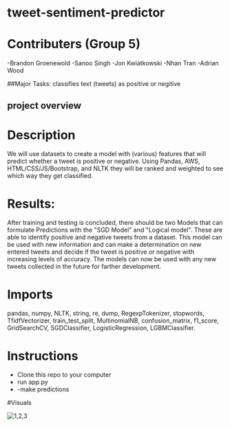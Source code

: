 # tweet-sentiment-predictor

# Contributers (Group 5)

-Brandon Groenewold
-Sanoo Singh
-Jon Kwiatkowski
-Nhan Tran
-Adrian Wood

##Major Tasks:
classifies  text (tweets) as positive or negitive 

## project overview  

# Description

We will use datasets to create a model with (various) features that will predict whether a tweet is positive or negative. Using Pandas, AWS, HTML/CSS/JS/Bootstrap, and NLTK they will be ranked and weighted to see which way they get classified.

# Results:

After training and testing is concluded, there should be two Models that can formulate Predictions with the "SGD Model" and "Logical model". These are able to identify positive and negative tweets from a dataset. This model can be used with new information and can make a  determination on new entered  tweets and decide if the tweet is positive or negative with increasing levels of accuracy. The models can now be used with any new tweets collected  in the future for farther development.


# Imports
pandas, numpy, NLTK, string, re, dump, RegexpTokenizer, stopwords, TfidfVectorizer, train_test_split, MultinomialNB, confusion_matrix, f1_score, GridSearchCV, SGDClassifier, LogisticRegression, LGBMClassifier. 

# Instructions
- Clone this repo to your computer
- run app.py 
- -make predictions

#Visuals

![1,2,3](https://user-images.githubusercontent.com/93777016/205468893-845257df-4e81-41d3-94b1-d32e9e215afb.png)
